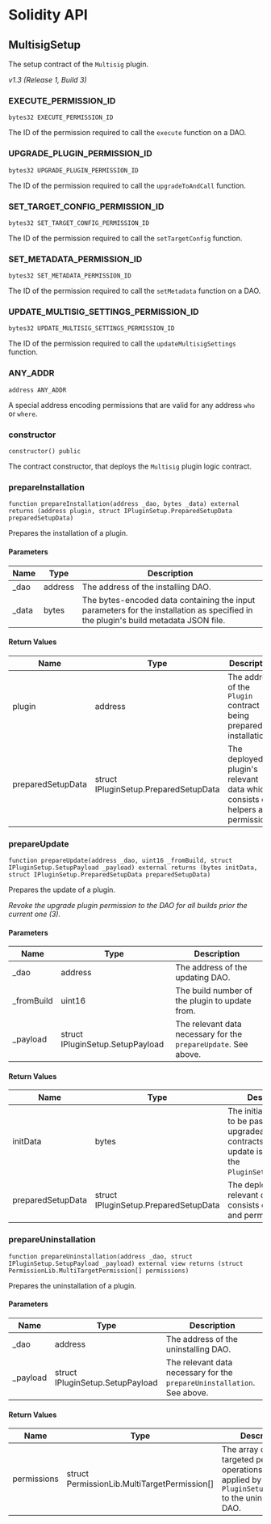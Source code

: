 # Solidity API

## MultisigSetup

The setup contract of the `Multisig` plugin.

_v1.3 (Release 1, Build 3)_

### EXECUTE_PERMISSION_ID

```solidity
bytes32 EXECUTE_PERMISSION_ID
```

The ID of the permission required to call the `execute` function on a DAO.

### UPGRADE_PLUGIN_PERMISSION_ID

```solidity
bytes32 UPGRADE_PLUGIN_PERMISSION_ID
```

The ID of the permission required to call the `upgradeToAndCall` function.

### SET_TARGET_CONFIG_PERMISSION_ID

```solidity
bytes32 SET_TARGET_CONFIG_PERMISSION_ID
```

The ID of the permission required to call the `setTargetConfig` function.

### SET_METADATA_PERMISSION_ID

```solidity
bytes32 SET_METADATA_PERMISSION_ID
```

The ID of the permission required to call the `setMetadata` function on a DAO.

### UPDATE_MULTISIG_SETTINGS_PERMISSION_ID

```solidity
bytes32 UPDATE_MULTISIG_SETTINGS_PERMISSION_ID
```

The ID of the permission required to call the `updateMultisigSettings` function.

### ANY_ADDR

```solidity
address ANY_ADDR
```

A special address encoding permissions that are valid for any address `who` or `where`.

### constructor

```solidity
constructor() public
```

The contract constructor, that deploys the `Multisig` plugin logic contract.

### prepareInstallation

```solidity
function prepareInstallation(address _dao, bytes _data) external returns (address plugin, struct IPluginSetup.PreparedSetupData preparedSetupData)
```

Prepares the installation of a plugin.

#### Parameters

| Name | Type | Description |
| ---- | ---- | ----------- |
| _dao | address | The address of the installing DAO. |
| _data | bytes | The bytes-encoded data containing the input parameters for the installation as specified in the plugin's build metadata JSON file. |

#### Return Values

| Name | Type | Description |
| ---- | ---- | ----------- |
| plugin | address | The address of the `Plugin` contract being prepared for installation. |
| preparedSetupData | struct IPluginSetup.PreparedSetupData | The deployed plugin's relevant data which consists of helpers and permissions. |

### prepareUpdate

```solidity
function prepareUpdate(address _dao, uint16 _fromBuild, struct IPluginSetup.SetupPayload _payload) external returns (bytes initData, struct IPluginSetup.PreparedSetupData preparedSetupData)
```

Prepares the update of a plugin.

_Revoke the upgrade plugin permission to the DAO for all builds prior the current one (3)._

#### Parameters

| Name | Type | Description |
| ---- | ---- | ----------- |
| _dao | address | The address of the updating DAO. |
| _fromBuild | uint16 | The build number of the plugin to update from. |
| _payload | struct IPluginSetup.SetupPayload | The relevant data necessary for the `prepareUpdate`. See above. |

#### Return Values

| Name | Type | Description |
| ---- | ---- | ----------- |
| initData | bytes | The initialization data to be passed to upgradeable contracts when the update is applied in the `PluginSetupProcessor`. |
| preparedSetupData | struct IPluginSetup.PreparedSetupData | The deployed plugin's relevant data which consists of helpers and permissions. |

### prepareUninstallation

```solidity
function prepareUninstallation(address _dao, struct IPluginSetup.SetupPayload _payload) external view returns (struct PermissionLib.MultiTargetPermission[] permissions)
```

Prepares the uninstallation of a plugin.

#### Parameters

| Name | Type | Description |
| ---- | ---- | ----------- |
| _dao | address | The address of the uninstalling DAO. |
| _payload | struct IPluginSetup.SetupPayload | The relevant data necessary for the `prepareUninstallation`. See above. |

#### Return Values

| Name | Type | Description |
| ---- | ---- | ----------- |
| permissions | struct PermissionLib.MultiTargetPermission[] | The array of multi-targeted permission operations to be applied by the `PluginSetupProcessor` to the uninstalling DAO. |


